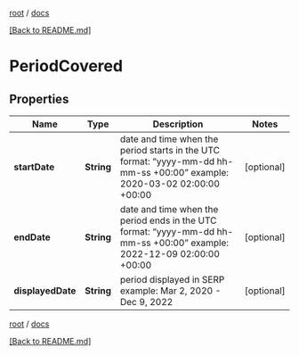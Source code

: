 [root](./../ "root") / [docs](./ "docs")

[[Back to README.md]](./../README.md "[Back to README.md]")

# PeriodCovered

## Properties

| Name | Type | Description | Notes |
|------------ | ------------- | ------------- | -------------|
|**startDate** | **String** | date and time when the period starts in the UTC format: “yyyy-mm-dd hh-mm-ss +00:00” example: 2020-03-02 02:00:00 +00:00 |  [optional] |
|**endDate** | **String** | date and time when the period ends in the UTC format: “yyyy-mm-dd hh-mm-ss +00:00” example: 2022-12-09 02:00:00 +00:00 |  [optional] |
|**displayedDate** | **String** | period displayed in SERP example: Mar 2, 2020 - Dec 9, 2022 |  [optional] |

[root](./../ "root") / [docs](./ "docs")

[[Back to README.md]](./../README.md "[Back to README.md]")